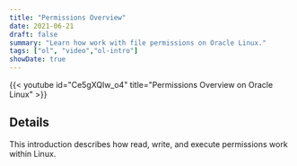 ```yaml
---
title: "Permissions Overview"
date: 2021-06-21
draft: false
summary: "Learn how work with file permissions on Oracle Linux."
tags: ["ol", "video","ol-intro"]
showDate: true
---
```


{{< youtube id="Ce5gXQlw_o4" title="Permissions Overview on Oracle Linux" >}}

## Details

This introduction describes how read, write, and execute permissions work within Linux.
